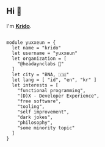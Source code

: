## Hi 👋

I'm [**Krido**](https://github.com/yuxxeun).


```rescript

module yuxxeun = {
  let name = "krido"
  let username = "yuxxeun"
  let organization = [
    "@headaynclabs 🌱"
  ]
  let city = "BNA, 🇮🇩"
  let lang = [ "id", "en", "kr" ]
  let interests = [
    "functional programming",
    "(D)X - Developer Experience",
    "free software",
    "tooling",
    "self improvement",
    "dark jokes",
    "philosophy",
    "some minority topic"
  ]
}

```
